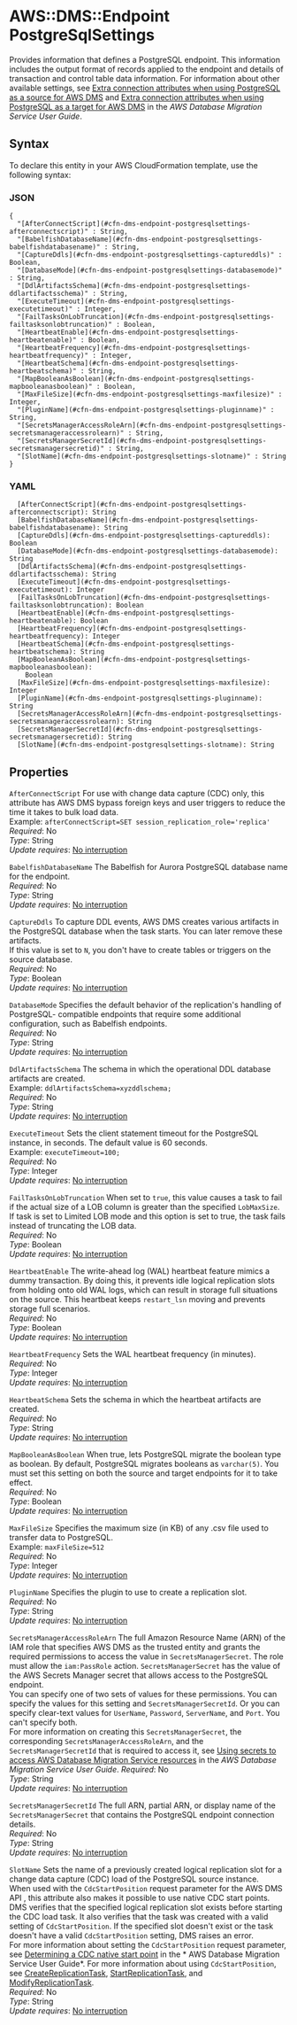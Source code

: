 # AWS::DMS::Endpoint PostgreSqlSettings<a name="aws-properties-dms-endpoint-postgresqlsettings"></a>

Provides information that defines a PostgreSQL endpoint\. This information includes the output format of records applied to the endpoint and details of transaction and control table data information\. For information about other available settings, see [ Extra connection attributes when using PostgreSQL as a source for AWS DMS](https://docs.aws.amazon.com/dms/latest/userguide/CHAP_Source.PostgreSQL.html#CHAP_Source.PostgreSQL.ConnectionAttrib) and [ Extra connection attributes when using PostgreSQL as a target for AWS DMS](https://docs.aws.amazon.com/dms/latest/userguide/CHAP_Target.PostgreSQL.html#CHAP_Target.PostgreSQL.ConnectionAttrib) in the *AWS Database Migration Service User Guide*\.

## Syntax<a name="aws-properties-dms-endpoint-postgresqlsettings-syntax"></a>

To declare this entity in your AWS CloudFormation template, use the following syntax:

### JSON<a name="aws-properties-dms-endpoint-postgresqlsettings-syntax.json"></a>

```
{
  "[AfterConnectScript](#cfn-dms-endpoint-postgresqlsettings-afterconnectscript)" : String,
  "[BabelfishDatabaseName](#cfn-dms-endpoint-postgresqlsettings-babelfishdatabasename)" : String,
  "[CaptureDdls](#cfn-dms-endpoint-postgresqlsettings-captureddls)" : Boolean,
  "[DatabaseMode](#cfn-dms-endpoint-postgresqlsettings-databasemode)" : String,
  "[DdlArtifactsSchema](#cfn-dms-endpoint-postgresqlsettings-ddlartifactsschema)" : String,
  "[ExecuteTimeout](#cfn-dms-endpoint-postgresqlsettings-executetimeout)" : Integer,
  "[FailTasksOnLobTruncation](#cfn-dms-endpoint-postgresqlsettings-failtasksonlobtruncation)" : Boolean,
  "[HeartbeatEnable](#cfn-dms-endpoint-postgresqlsettings-heartbeatenable)" : Boolean,
  "[HeartbeatFrequency](#cfn-dms-endpoint-postgresqlsettings-heartbeatfrequency)" : Integer,
  "[HeartbeatSchema](#cfn-dms-endpoint-postgresqlsettings-heartbeatschema)" : String,
  "[MapBooleanAsBoolean](#cfn-dms-endpoint-postgresqlsettings-mapbooleanasboolean)" : Boolean,
  "[MaxFileSize](#cfn-dms-endpoint-postgresqlsettings-maxfilesize)" : Integer,
  "[PluginName](#cfn-dms-endpoint-postgresqlsettings-pluginname)" : String,
  "[SecretsManagerAccessRoleArn](#cfn-dms-endpoint-postgresqlsettings-secretsmanageraccessrolearn)" : String,
  "[SecretsManagerSecretId](#cfn-dms-endpoint-postgresqlsettings-secretsmanagersecretid)" : String,
  "[SlotName](#cfn-dms-endpoint-postgresqlsettings-slotname)" : String
}
```

### YAML<a name="aws-properties-dms-endpoint-postgresqlsettings-syntax.yaml"></a>

```
  [AfterConnectScript](#cfn-dms-endpoint-postgresqlsettings-afterconnectscript): String
  [BabelfishDatabaseName](#cfn-dms-endpoint-postgresqlsettings-babelfishdatabasename): String
  [CaptureDdls](#cfn-dms-endpoint-postgresqlsettings-captureddls): Boolean
  [DatabaseMode](#cfn-dms-endpoint-postgresqlsettings-databasemode): String
  [DdlArtifactsSchema](#cfn-dms-endpoint-postgresqlsettings-ddlartifactsschema): String
  [ExecuteTimeout](#cfn-dms-endpoint-postgresqlsettings-executetimeout): Integer
  [FailTasksOnLobTruncation](#cfn-dms-endpoint-postgresqlsettings-failtasksonlobtruncation): Boolean
  [HeartbeatEnable](#cfn-dms-endpoint-postgresqlsettings-heartbeatenable): Boolean
  [HeartbeatFrequency](#cfn-dms-endpoint-postgresqlsettings-heartbeatfrequency): Integer
  [HeartbeatSchema](#cfn-dms-endpoint-postgresqlsettings-heartbeatschema): String
  [MapBooleanAsBoolean](#cfn-dms-endpoint-postgresqlsettings-mapbooleanasboolean): 
    Boolean
  [MaxFileSize](#cfn-dms-endpoint-postgresqlsettings-maxfilesize): Integer
  [PluginName](#cfn-dms-endpoint-postgresqlsettings-pluginname): String
  [SecretsManagerAccessRoleArn](#cfn-dms-endpoint-postgresqlsettings-secretsmanageraccessrolearn): String
  [SecretsManagerSecretId](#cfn-dms-endpoint-postgresqlsettings-secretsmanagersecretid): String
  [SlotName](#cfn-dms-endpoint-postgresqlsettings-slotname): String
```

## Properties<a name="aws-properties-dms-endpoint-postgresqlsettings-properties"></a>

`AfterConnectScript`  <a name="cfn-dms-endpoint-postgresqlsettings-afterconnectscript"></a>
For use with change data capture \(CDC\) only, this attribute has AWS DMS bypass foreign keys and user triggers to reduce the time it takes to bulk load data\.  
Example: `afterConnectScript=SET session_replication_role='replica'`   
*Required*: No  
*Type*: String  
*Update requires*: [No interruption](https://docs.aws.amazon.com/AWSCloudFormation/latest/UserGuide/using-cfn-updating-stacks-update-behaviors.html#update-no-interrupt)

`BabelfishDatabaseName`  <a name="cfn-dms-endpoint-postgresqlsettings-babelfishdatabasename"></a>
The Babelfish for Aurora PostgreSQL database name for the endpoint\.  
*Required*: No  
*Type*: String  
*Update requires*: [No interruption](https://docs.aws.amazon.com/AWSCloudFormation/latest/UserGuide/using-cfn-updating-stacks-update-behaviors.html#update-no-interrupt)

`CaptureDdls`  <a name="cfn-dms-endpoint-postgresqlsettings-captureddls"></a>
To capture DDL events, AWS DMS creates various artifacts in the PostgreSQL database when the task starts\. You can later remove these artifacts\.  
If this value is set to `N`, you don't have to create tables or triggers on the source database\.  
*Required*: No  
*Type*: Boolean  
*Update requires*: [No interruption](https://docs.aws.amazon.com/AWSCloudFormation/latest/UserGuide/using-cfn-updating-stacks-update-behaviors.html#update-no-interrupt)

`DatabaseMode`  <a name="cfn-dms-endpoint-postgresqlsettings-databasemode"></a>
Specifies the default behavior of the replication's handling of PostgreSQL\- compatible endpoints that require some additional configuration, such as Babelfish endpoints\.  
*Required*: No  
*Type*: String  
*Update requires*: [No interruption](https://docs.aws.amazon.com/AWSCloudFormation/latest/UserGuide/using-cfn-updating-stacks-update-behaviors.html#update-no-interrupt)

`DdlArtifactsSchema`  <a name="cfn-dms-endpoint-postgresqlsettings-ddlartifactsschema"></a>
The schema in which the operational DDL database artifacts are created\.  
Example: `ddlArtifactsSchema=xyzddlschema;`   
*Required*: No  
*Type*: String  
*Update requires*: [No interruption](https://docs.aws.amazon.com/AWSCloudFormation/latest/UserGuide/using-cfn-updating-stacks-update-behaviors.html#update-no-interrupt)

`ExecuteTimeout`  <a name="cfn-dms-endpoint-postgresqlsettings-executetimeout"></a>
Sets the client statement timeout for the PostgreSQL instance, in seconds\. The default value is 60 seconds\.  
Example: `executeTimeout=100;`   
*Required*: No  
*Type*: Integer  
*Update requires*: [No interruption](https://docs.aws.amazon.com/AWSCloudFormation/latest/UserGuide/using-cfn-updating-stacks-update-behaviors.html#update-no-interrupt)

`FailTasksOnLobTruncation`  <a name="cfn-dms-endpoint-postgresqlsettings-failtasksonlobtruncation"></a>
When set to `true`, this value causes a task to fail if the actual size of a LOB column is greater than the specified `LobMaxSize`\.  
If task is set to Limited LOB mode and this option is set to true, the task fails instead of truncating the LOB data\.  
*Required*: No  
*Type*: Boolean  
*Update requires*: [No interruption](https://docs.aws.amazon.com/AWSCloudFormation/latest/UserGuide/using-cfn-updating-stacks-update-behaviors.html#update-no-interrupt)

`HeartbeatEnable`  <a name="cfn-dms-endpoint-postgresqlsettings-heartbeatenable"></a>
The write\-ahead log \(WAL\) heartbeat feature mimics a dummy transaction\. By doing this, it prevents idle logical replication slots from holding onto old WAL logs, which can result in storage full situations on the source\. This heartbeat keeps `restart_lsn` moving and prevents storage full scenarios\.  
*Required*: No  
*Type*: Boolean  
*Update requires*: [No interruption](https://docs.aws.amazon.com/AWSCloudFormation/latest/UserGuide/using-cfn-updating-stacks-update-behaviors.html#update-no-interrupt)

`HeartbeatFrequency`  <a name="cfn-dms-endpoint-postgresqlsettings-heartbeatfrequency"></a>
Sets the WAL heartbeat frequency \(in minutes\)\.  
*Required*: No  
*Type*: Integer  
*Update requires*: [No interruption](https://docs.aws.amazon.com/AWSCloudFormation/latest/UserGuide/using-cfn-updating-stacks-update-behaviors.html#update-no-interrupt)

`HeartbeatSchema`  <a name="cfn-dms-endpoint-postgresqlsettings-heartbeatschema"></a>
Sets the schema in which the heartbeat artifacts are created\.  
*Required*: No  
*Type*: String  
*Update requires*: [No interruption](https://docs.aws.amazon.com/AWSCloudFormation/latest/UserGuide/using-cfn-updating-stacks-update-behaviors.html#update-no-interrupt)

`MapBooleanAsBoolean`  <a name="cfn-dms-endpoint-postgresqlsettings-mapbooleanasboolean"></a>
When true, lets PostgreSQL migrate the boolean type as boolean\. By default, PostgreSQL migrates booleans as `varchar(5)`\. You must set this setting on both the source and target endpoints for it to take effect\.  
*Required*: No  
*Type*: Boolean  
*Update requires*: [No interruption](https://docs.aws.amazon.com/AWSCloudFormation/latest/UserGuide/using-cfn-updating-stacks-update-behaviors.html#update-no-interrupt)

`MaxFileSize`  <a name="cfn-dms-endpoint-postgresqlsettings-maxfilesize"></a>
Specifies the maximum size \(in KB\) of any \.csv file used to transfer data to PostgreSQL\.  
Example: `maxFileSize=512`   
*Required*: No  
*Type*: Integer  
*Update requires*: [No interruption](https://docs.aws.amazon.com/AWSCloudFormation/latest/UserGuide/using-cfn-updating-stacks-update-behaviors.html#update-no-interrupt)

`PluginName`  <a name="cfn-dms-endpoint-postgresqlsettings-pluginname"></a>
Specifies the plugin to use to create a replication slot\.  
*Required*: No  
*Type*: String  
*Update requires*: [No interruption](https://docs.aws.amazon.com/AWSCloudFormation/latest/UserGuide/using-cfn-updating-stacks-update-behaviors.html#update-no-interrupt)

`SecretsManagerAccessRoleArn`  <a name="cfn-dms-endpoint-postgresqlsettings-secretsmanageraccessrolearn"></a>
The full Amazon Resource Name \(ARN\) of the IAM role that specifies AWS DMS as the trusted entity and grants the required permissions to access the value in `SecretsManagerSecret`\. The role must allow the `iam:PassRole` action\. `SecretsManagerSecret` has the value of the AWS Secrets Manager secret that allows access to the PostgreSQL endpoint\.  
You can specify one of two sets of values for these permissions\. You can specify the values for this setting and `SecretsManagerSecretId`\. Or you can specify clear\-text values for `UserName`, `Password`, `ServerName`, and `Port`\. You can't specify both\.  
For more information on creating this `SecretsManagerSecret`, the corresponding `SecretsManagerAccessRoleArn`, and the `SecretsManagerSecretId` that is required to access it, see [ Using secrets to access AWS Database Migration Service resources](https://docs.aws.amazon.com/dms/latest/userguide/CHAP_Security.html#security-iam-secretsmanager) in the *AWS Database Migration Service User Guide*\.
*Required*: No  
*Type*: String  
*Update requires*: [No interruption](https://docs.aws.amazon.com/AWSCloudFormation/latest/UserGuide/using-cfn-updating-stacks-update-behaviors.html#update-no-interrupt)

`SecretsManagerSecretId`  <a name="cfn-dms-endpoint-postgresqlsettings-secretsmanagersecretid"></a>
The full ARN, partial ARN, or display name of the `SecretsManagerSecret` that contains the PostgreSQL endpoint connection details\.  
*Required*: No  
*Type*: String  
*Update requires*: [No interruption](https://docs.aws.amazon.com/AWSCloudFormation/latest/UserGuide/using-cfn-updating-stacks-update-behaviors.html#update-no-interrupt)

`SlotName`  <a name="cfn-dms-endpoint-postgresqlsettings-slotname"></a>
Sets the name of a previously created logical replication slot for a change data capture \(CDC\) load of the PostgreSQL source instance\.   
When used with the `CdcStartPosition` request parameter for the AWS DMS API , this attribute also makes it possible to use native CDC start points\. DMS verifies that the specified logical replication slot exists before starting the CDC load task\. It also verifies that the task was created with a valid setting of `CdcStartPosition`\. If the specified slot doesn't exist or the task doesn't have a valid `CdcStartPosition` setting, DMS raises an error\.  
For more information about setting the `CdcStartPosition` request parameter, see [Determining a CDC native start point](https://docs.aws.amazon.com/dms/latest/userguide/CHAP_Task.CDC.html#CHAP_Task.CDC.StartPoint.Native) in the * AWS Database Migration Service User Guide*\. For more information about using `CdcStartPosition`, see [CreateReplicationTask](https://docs.aws.amazon.com/dms/latest/APIReference/API_CreateReplicationTask.html), [StartReplicationTask](https://docs.aws.amazon.com/dms/latest/APIReference/API_StartReplicationTask.html), and [ModifyReplicationTask](https://docs.aws.amazon.com/dms/latest/APIReference/API_ModifyReplicationTask.html)\.  
*Required*: No  
*Type*: String  
*Update requires*: [No interruption](https://docs.aws.amazon.com/AWSCloudFormation/latest/UserGuide/using-cfn-updating-stacks-update-behaviors.html#update-no-interrupt)